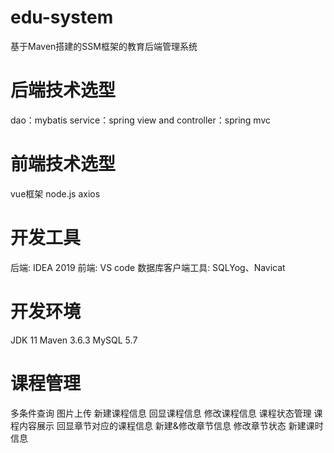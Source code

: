 # edu-system
基于Maven搭建的SSM框架的教育后端管理系统

# 后端技术选型
dao：mybatis
service：spring
view and controller：spring mvc

# 前端技术选型
vue框架
node.js
axios

# 开发工具
后端: IDEA 2019
前端: VS code
数据库客户端工具: SQLYog、Navicat

# 开发环境
JDK 11
Maven 3.6.3
MySQL 5.7

# 课程管理
多条件查询
图片上传
新建课程信息
回显课程信息
修改课程信息
课程状态管理
课程内容展示
回显章节对应的课程信息
新建&修改章节信息
修改章节状态
新建课时信息


